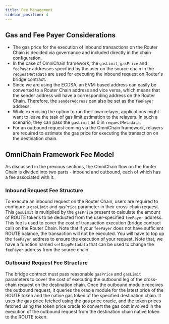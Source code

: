```yaml
---
title: Fee Management
sidebar_position: 4
---
```


## Gas and Fee Payer Considerations

- The gas price for the execution of inbound transactions on the Router Chain is decided via governance and included directly in the chain configuration.
- In the case of OmniChain framework, the `gasLimit`, `gasPrice` and `feePayer` addresses specified by the user on the source chain in the `requestMetadata` are used for executing the inbound request on Router's bridge contract.
- Since we are using the ECDSA, an EVM-based address can easily be converted to a Router Chain address and vice versa, which means that the sender address will have a corresponding address on the Router Chain. Therefore, the `senderAddress` can also be set as the `feePayer` address.
- While exercising the option to run their own relayer, applications might want to leave the task of gas limit estimation to the relayers. In such a scenario, they can pass the `gasLimit` as $0$ in `requestMetadata`.
- For an outbound request coming via the OmniChain framework, relayers are required to estimate the gas price for executing the transaction on the destination chain.

## OmniChain Framework Fee Model

As discussed in the previous sections, the OmniChain flow on the Router Chain is divided into two parts - inbound and outbound, each of which has a fee associated with it.

### Inbound Request Fee Structure

To execute an inbound request on the Router Chain, users are required to configure a `gasLimit` and `gasPrice` parameter in their cross-chain request. This `gasLimit` is multiplied by the `gasPrice` present to calculate the amount of ROUTE tokens to be deducted from the user-specified `feePayer` address. This fee is used to cover the cost of transaction execution (bridge contract call) on the Router Chain. Note that if your `feePayer` does not have sufficient ROUTE balance, the transaction will not be executed. You will have to top up the `feePayer` address to ensure the execution of your request. Note that, we have a function named `setDappMetadata` that can be used to change the `feePayer` address from the source chain.

### Outbound Request Fee Structure

The bridge contract must pass reasonable `gasPrice` and `gasLimit` parameters to cover the cost of executing the outbound leg of the cross-chain request on the destination chain. Once the outbound module receives the outbound request, it queries the oracle module for the latest price of the ROUTE token and the native gas token of the specified destination chain. It uses the gas price fetched using the gas price oracle, and the token prices fetched using the token price oracle to convert the gas cost involved in the execution of the outbound request from the destination chain native token to the ROUTE token.
